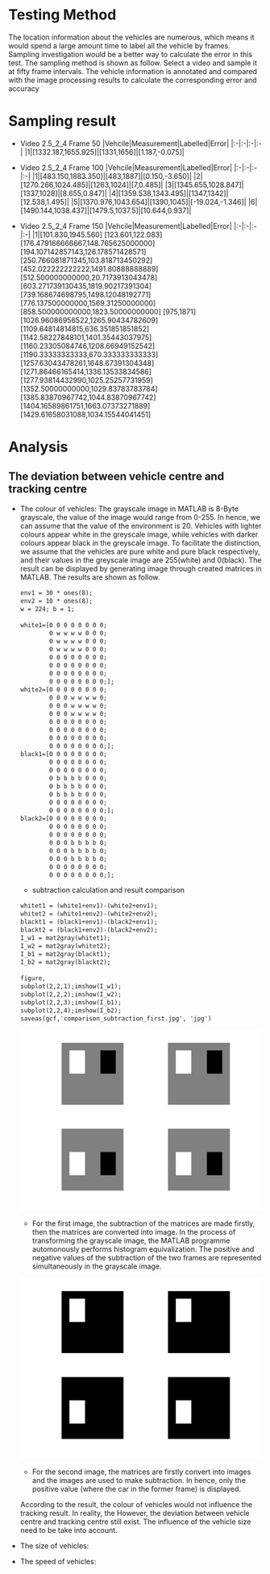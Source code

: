 # Testing Method
The location information about the vehicles are numerous, which means it would spend a large amount time to label all the vehicle by frames. Sampling investigation would be a better way to calculate the error in this test. The sampling method is shown as follow. Select a video and sample it at fifty frame intervals. The vehicle information is annotated and compared with the image processing results to calculate the corresponding error and accuracy

# Sampling result
+ Video 2.5_2_4 Frame 50
  |Vehcile|Measurement|Labelled|Error|
  |:-|:-|:-|:-|
  |1|[1332.187,1655.925]|[1331,1656]|[1.187,-0.075]|
+ Video 2.5_2_4 Frame 100
  |Vehcile|Measurement|Labelled|Error|
  |:-|:-|:-|:-|
  |1|[483.150,1883.350]|[483,1887]|[0.150,-3.650]|
  |2|[1270.266,1024.485]|[1263,1024]|[7,0.485]|
  |3|[1345.655,1028.847]|[1337,1028]|[8.655,0.847]|
  |4|[1359.538,1343.495]|[1347,1342]|[12.538,1.495]|
  |5|[1370.976,1043.654]|[1390,1045]|[-19.024,-1.346]|
  |6|[1490.144,1038.437]|[1479.5,1037.5]|[10.644,0.937]|

+ Video 2.5_2_4 Frame 150
  |Vehcile|Measurement|Labelled|Error|
  |:-|:-|:-|:-|
  |1|[101.830,1945.560]
    [123.601,122.083]
    [176.479166666667,148.765625000000]
    [194.107142857143,126.178571428571]
    [250.766081871345,103.818713450292]
    [452.022222222222,1491.80888888889]
    [512.500000000000,20.7173913043478]
    [603.271739130435,1819.90217391304]
    [739.168674698795,1498.12048192771]
    [776.137500000000,1569.31250000000]
    [858.500000000000,1823.50000000000]
    [975,1871]
    [1026.96086956522,1265.90434782609]
    [1109.64814814815,636.351851851852]
    [1142.58227848101,1401.35443037975]
    [1160.23305084746,1208.66949152542]
    [1190.33333333333,670.333333333333]
    [1257.63043478261,1648.67391304348]
    [1271.86466165414,1336.13533834586]
    [1277.93814432990,1025.25257731959]
    [1352.50000000000,1029.83783783784]
    [1385.83870967742,1044.83870967742]
    [1404.16589861751,1663.07373271889]
    [1429.61658031088,1034.15544041451]

  



# Analysis
## The deviation between vehicle centre and tracking centre
+ The colour of vehicles: The grayscale image in MATLAB is 8-Byte grayscale, the value of the image would range from 0-255. In hence, we can assume that the value of the environment is 20. Vehicles with lighter colours appear white in the greyscale image, while vehicles with darker colours appear black in the greyscale image. To facilitate the distinction, we assume that the vehicles are pure white and pure black respectively, and their values in the greyscale image are 255(white) and 0(black). The result can be displayed by generating image through created matrices in MATLAB. The results are shown as follow.
  ````
  env1 = 30 * ones(8); 
  env2 = 10 * ones(8);
  w = 224; b = 1;

  white1=[0 0 0 0 0 0 0 0;
          0 w w w w 0 0 0;
          0 w w w w 0 0 0;
          0 w w w w 0 0 0;
          0 0 0 0 0 0 0 0;
          0 0 0 0 0 0 0 0;
          0 0 0 0 0 0 0 0;
          0 0 0 0 0 0 0 0;];
  white2=[0 0 0 0 0 0 0 0;
          0 0 0 w w w w 0;
          0 0 0 w w w w 0;
          0 0 0 w w w w 0;
          0 0 0 0 0 0 0 0;
          0 0 0 0 0 0 0 0;
          0 0 0 0 0 0 0 0;
          0 0 0 0 0 0 0 0;];
  black1=[0 0 0 0 0 0 0 0;
          0 0 0 0 0 0 0 0;
          0 0 0 0 0 0 0 0;
          0 b b b b 0 0 0;
          0 b b b b 0 0 0;
          0 b b b b 0 0 0;
          0 0 0 0 0 0 0 0;
          0 0 0 0 0 0 0 0;];
  black2=[0 0 0 0 0 0 0 0;
          0 0 0 0 0 0 0 0;
          0 0 0 0 0 0 0 0;
          0 0 0 b b b b 0;
          0 0 0 b b b b 0;
          0 0 0 b b b b 0;
          0 0 0 0 0 0 0 0;
          0 0 0 0 0 0 0 0;];
  ```` 
  + subtraction calculation and  result comparison
  ````
  whitet1 = (white1+env1)-(white2+env1); 
  whitet2 = (white1+env2)-(white2+env2);
  blackt1 = (black1+env1)-(black2+env1); 
  blackt2 = (black1+env2)-(black2+env2);
  I_w1 = mat2gray(whitet1); 
  I_w2 = mat2gray(whitet2);
  I_b1 = mat2gray(blackt1); 
  I_b2 = mat2gray(blackt2);

  figure,
  subplot(2,2,1);imshow(I_w1);
  subplot(2,2,2);imshow(I_w2);
  subplot(2,2,3);imshow(I_b1);
  subplot(2,2,4);imshow(I_b2);
  saveas(gcf,'comparison_subtraction_first.jpg', 'jpg')
  ````
  ![vehicles comparison](comparison_subtraction_first.jpg "cars with different colour and environment value")
  + For the first image, the subtraction of the matrices are made firstly, then the matrices are converted into image. In the process of transforming the grayscale image, the MATLAB programme automonously performs histogram equivalization. The positive and negative values of the subtraction of the two frames are represented simultaneously in the grayscale image.

  ![vehicle comparison](comparison_mat2gray_first.jpg "cars with different colour and environment value")
  + For the second image, the matrices are firstly convert into images and the images are used to make subtraction. In hence, only the positive value (where the car in the former frame) is displayed.

  According to the result, the colour of vehicles would not influence the tracking result. In reality, the However, the deviation between vehicle centre and tracking centre still exist. The influence of the vehicle size need to be take into account.

+ The size of vehicles: 
+ The speed of vehicles:

